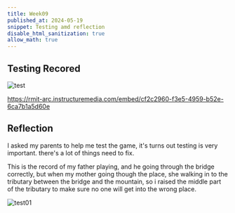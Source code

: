 ```yaml
---
title: Week09
published_at: 2024-05-19
snippet: Testing amd reflection
disable_html_sanitization: true
allow_math: true
---
```


## Testing Recored ##

![test](/w09/test.png)

https://rmit-arc.instructuremedia.com/embed/cf2c2960-f3e5-4959-b52e-6ca7b1a5d60e

## Reflection ##

I asked my parents to help me test the game, it's turns out testing is very important. there's a lot of things need to fix.

This is the record of my father playing, and he going through the bridge correctly, but when my mother going though the place, she walking in to the tributary between the bridge and the mountain, so i raised the middle part of the tributary to make sure no one will get into the wrong place.

![test01](/w09/test01.png)

